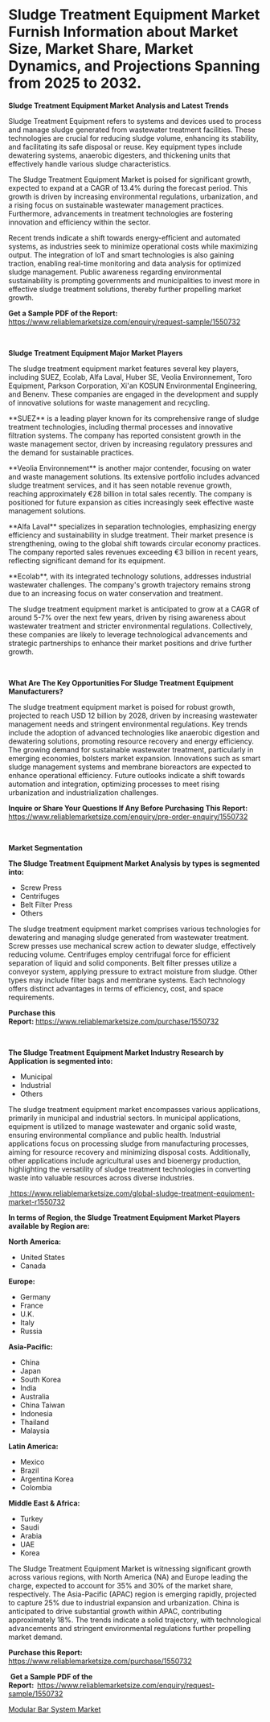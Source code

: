 <p><h1>Sludge Treatment Equipment Market Furnish Information about Market Size, Market Share, Market Dynamics, and Projections Spanning from 2025 to 2032.</h1></p><p><strong>Sludge Treatment Equipment Market Analysis and Latest Trends</strong></p>
<p><p>Sludge Treatment Equipment refers to systems and devices used to process and manage sludge generated from wastewater treatment facilities. These technologies are crucial for reducing sludge volume, enhancing its stability, and facilitating its safe disposal or reuse. Key equipment types include dewatering systems, anaerobic digesters, and thickening units that effectively handle various sludge characteristics.</p><p>The Sludge Treatment Equipment Market is poised for significant growth, expected to expand at a CAGR of 13.4% during the forecast period. This growth is driven by increasing environmental regulations, urbanization, and a rising focus on sustainable wastewater management practices. Furthermore, advancements in treatment technologies are fostering innovation and efficiency within the sector.</p><p>Recent trends indicate a shift towards energy-efficient and automated systems, as industries seek to minimize operational costs while maximizing output. The integration of IoT and smart technologies is also gaining traction, enabling real-time monitoring and data analysis for optimized sludge management. Public awareness regarding environmental sustainability is prompting governments and municipalities to invest more in effective sludge treatment solutions, thereby further propelling market growth.</p></p>
<p><strong>Get a Sample PDF of the Report:&nbsp;</strong> <a href="https://www.reliablemarketsize.com/enquiry/request-sample/1550732?utm_campaign=2272&utm_medium=2&utm_source=Github&utm_content=ia&utm_term=16022025&utm_id=sludge-treatment-equipment">https://www.reliablemarketsize.com/enquiry/request-sample/1550732</a></p>
<p>&nbsp;</p>
<p><strong>Sludge Treatment Equipment Major Market Players</strong></p>
<p><p>The sludge treatment equipment market features several key players, including SUEZ, Ecolab, Alfa Laval, Huber SE, Veolia Environnement, Toro Equipment, Parkson Corporation, Xi'an KOSUN Environmental Engineering, and Benenv. These companies are engaged in the development and supply of innovative solutions for waste management and recycling.</p><p>**SUEZ** is a leading player known for its comprehensive range of sludge treatment technologies, including thermal processes and innovative filtration systems. The company has reported consistent growth in the waste management sector, driven by increasing regulatory pressures and the demand for sustainable practices.</p><p>**Veolia Environnement** is another major contender, focusing on water and waste management solutions. Its extensive portfolio includes advanced sludge treatment services, and it has seen notable revenue growth, reaching approximately €28 billion in total sales recently. The company is positioned for future expansion as cities increasingly seek effective waste management solutions.</p><p>**Alfa Laval** specializes in separation technologies, emphasizing energy efficiency and sustainability in sludge treatment. Their market presence is strengthening, owing to the global shift towards circular economy practices. The company reported sales revenues exceeding €3 billion in recent years, reflecting significant demand for its equipment.</p><p>**Ecolab**, with its integrated technology solutions, addresses industrial wastewater challenges. The company's growth trajectory remains strong due to an increasing focus on water conservation and treatment.</p><p>The sludge treatment equipment market is anticipated to grow at a CAGR of around 5-7% over the next few years, driven by rising awareness about wastewater treatment and stricter environmental regulations. Collectively, these companies are likely to leverage technological advancements and strategic partnerships to enhance their market positions and drive further growth.</p></p>
<p>&nbsp;</p>
<p><strong>What Are The Key Opportunities For Sludge Treatment Equipment Manufacturers?</strong></p>
<p><p>The sludge treatment equipment market is poised for robust growth, projected to reach USD 12 billion by 2028, driven by increasing wastewater management needs and stringent environmental regulations. Key trends include the adoption of advanced technologies like anaerobic digestion and dewatering solutions, promoting resource recovery and energy efficiency. The growing demand for sustainable wastewater treatment, particularly in emerging economies, bolsters market expansion. Innovations such as smart sludge management systems and membrane bioreactors are expected to enhance operational efficiency. Future outlooks indicate a shift towards automation and integration, optimizing processes to meet rising urbanization and industrialization challenges.</p></p>
<p><strong>Inquire or Share Your Questions If Any Before Purchasing This Report:</strong> <a href="https://www.reliablemarketsize.com/enquiry/pre-order-enquiry/1550732?utm_campaign=2272&utm_medium=2&utm_source=Github&utm_content=ia&utm_term=16022025&utm_id=sludge-treatment-equipment">https://www.reliablemarketsize.com/enquiry/pre-order-enquiry/1550732</a></p>
<p>&nbsp;</p>
<p><strong>Market Segmentation</strong></p>
<p><strong>The Sludge Treatment Equipment Market Analysis by types is segmented into:</strong></p>
<p><ul><li>Screw Press</li><li>Centrifuges</li><li>Belt Filter Press</li><li>Others</li></ul></p>
<p><p>The sludge treatment equipment market comprises various technologies for dewatering and managing sludge generated from wastewater treatment. Screw presses use mechanical screw action to dewater sludge, effectively reducing volume. Centrifuges employ centrifugal force for efficient separation of liquid and solid components. Belt filter presses utilize a conveyor system, applying pressure to extract moisture from sludge. Other types may include filter bags and membrane systems. Each technology offers distinct advantages in terms of efficiency, cost, and space requirements.</p></p>
<p><strong>Purchase this Report:&nbsp;</strong><a href="https://www.reliablemarketsize.com/purchase/1550732?utm_campaign=2272&utm_medium=2&utm_source=Github&utm_content=ia&utm_term=16022025&utm_id=sludge-treatment-equipment">https://www.reliablemarketsize.com/purchase/1550732</a></p>
<p>&nbsp;</p>
<p><strong>The Sludge Treatment Equipment Market Industry Research by Application is segmented into:</strong></p>
<p><ul><li>Municipal</li><li>Industrial</li><li>Others</li></ul></p>
<p><p>The sludge treatment equipment market encompasses various applications, primarily in municipal and industrial sectors. In municipal applications, equipment is utilized to manage wastewater and organic solid waste, ensuring environmental compliance and public health. Industrial applications focus on processing sludge from manufacturing processes, aiming for resource recovery and minimizing disposal costs. Additionally, other applications include agricultural uses and bioenergy production, highlighting the versatility of sludge treatment technologies in converting waste into valuable resources across diverse industries.</p></p>
<p><a href="https://www.reliablemarketsize.com/global-sludge-treatment-equipment-market-r1550732?utm_campaign=2272&utm_medium=2&utm_source=Github&utm_content=ia&utm_term=16022025&utm_id=sludge-treatment-equipment">&nbsp;https://www.reliablemarketsize.com/global-sludge-treatment-equipment-market-r1550732</a></p>
<p><strong>In terms of Region, the Sludge Treatment Equipment Market Players available by Region are:</strong></p>
<p>
    <p> <strong> North America: </strong>
        <ul>
            <li>United States</li>
            <li>Canada</li>
        </ul>
        </p> 
    <p> <strong> Europe: </strong>
        <ul>
            <li>Germany</li>
            <li>France</li>
            <li>U.K.</li>
            <li>Italy</li>
            <li>Russia</li>
        </ul>
        </p> 
    <p> <strong> Asia-Pacific: </strong>
        <ul>
            <li>China</li>
            <li>Japan</li>
            <li>South Korea</li>
            <li>India</li>
            <li>Australia</li>
            <li>China Taiwan</li>
            <li>Indonesia</li>
            <li>Thailand</li>
            <li>Malaysia</li>
        </ul>
        </p> 
    <p> <strong> Latin America: </strong>
        <ul>
            <li>Mexico</li>
            <li>Brazil</li>
            <li>Argentina Korea</li>
            <li>Colombia</li>
        </ul>
        </p> 
    <p> <strong> Middle East & Africa: </strong>
        <ul>
            <li>Turkey</li>
            <li>Saudi</li>
            <li>Arabia</li>
            <li>UAE</li>
            <li>Korea</li>
        </ul>
    </p>
    </p>
<p><p>The Sludge Treatment Equipment Market is witnessing significant growth across various regions, with North America (NA) and Europe leading the charge, expected to account for 35% and 30% of the market share, respectively. The Asia-Pacific (APAC) region is emerging rapidly, projected to capture 25% due to industrial expansion and urbanization. China is anticipated to drive substantial growth within APAC, contributing approximately 18%. The trends indicate a solid trajectory, with technological advancements and stringent environmental regulations further propelling market demand.</p></p>
<p><strong>Purchase this Report: </strong><a href="https://www.reliablemarketsize.com/purchase/1550732?utm_campaign=2272&utm_medium=2&utm_source=Github&utm_content=ia&utm_term=16022025&utm_id=sludge-treatment-equipment">https://www.reliablemarketsize.com/purchase/1550732</a></p>
<p>&nbsp;<strong>Get a Sample PDF of the Report:&nbsp;&nbsp;</strong><a href="https://www.reliablemarketsize.com/enquiry/request-sample/1550732?utm_campaign=2272&utm_medium=2&utm_source=Github&utm_content=ia&utm_term=16022025&utm_id=sludge-treatment-equipment">https://www.reliablemarketsize.com/enquiry/request-sample/1550732</a></p>
<p><strong></strong></p>
<p><p><a href="https://github.com/AlisaRowe24/Market-Research-Report-List-1/blob/main/modular-bar-system-market.md?utm_campaign=2272&utm_medium=2&utm_source=Github&utm_content=ia&utm_term=16022025&utm_id=sludge-treatment-equipment">Modular Bar System Market</a></p></p>